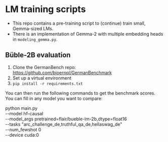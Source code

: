 # LM training scripts
- This repo contains a pre-training script to (continue) train small, Gemma-sized LMs. 
- There is an implementation of Gemma-2 with multiple embedding heads in `modeling_gemma.py`.

## Büble-2B evaluation
1. Clone the GermanBench repo: https://github.com/bjoernpl/GermanBenchmark
2. Set up a virtual environment
3. `pip install -r requirements.txt`

You can then run the following commands to get the benchmark scores. You can fill in any model you want to compare:

python main.py \
--model hf-causal \
--model_args pretrained=flair/bueble-lm-2b,dtype=float16 \
--tasks "arc_challenge_de,truthful_qa_de,hellaswag_de" \
--num_fewshot 0 \
--device cuda:0

